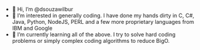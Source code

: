 - 👋 Hi, I’m @dsouzawilbur
- 👀 I’m interested in generally coding. I have done my hands dirty in C, C#, Java, Python, NodeJS, PERL and a few more proprietary languages from IBM and Google
- 🌱 I’m currently learning all of the above. I try to solve hard coding problems or simply complex coding algorithms to reduce BigO.

<!---
dsouzawilbur/dsouzawilbur is a ✨ special ✨ repository because its `README.md` (this file) appears on your GitHub profile.
You can click the Preview link to take a look at your changes.
--->
